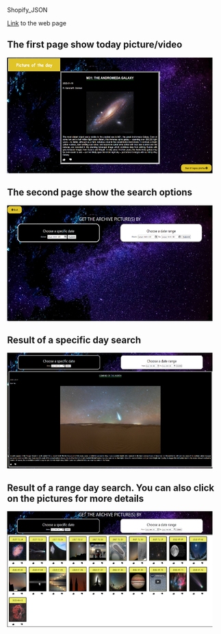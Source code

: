 Shopify_JSON
<p><a href="https://phnam2.github.io/Shopify_JSON/">Link</a> to the web page</p>
<h2>The first page show today picture/video</h2>
<p><img alt="Image" title="icon" src="./1.png" width="480px" height="270px"/></p>
<h2>The second page show the search options</h2>
<p><img alt="Image" title="icon" src="./2.png" width="480px" height="270px"/></p>
<h2>Result of a specific day search</h2>
<p><img alt="Image" title="icon" src="./3.png" width="480px" height="270px"/></p>
<h2>Result of a range day search. You can also click on the pictures for more details</h2>
<p><img alt="Image" title="icon" src="./4.png" width="480px" height="270px"/></p>